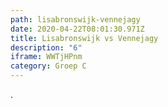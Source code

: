 ```yaml
---
path: lisabronswijk-vennejagy
date: 2020-04-22T08:01:30.971Z
title: Lisabronswijk vs Vennejagy
description: "6"
iframe: WWTjHPnm
category: Groep C
---
```

.